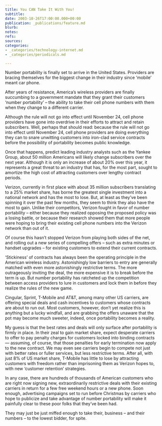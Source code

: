 ```yaml
---
title: You CAN Take It With You!
subtitle: 
date: 2003-10-26T17:00:00.000+00:00
publication: _publications/feature.md
blurb: 
notes: 
refs: 
sources: 
categories:
- _categories/technology-internet.md
- _categories/periodicals.md

---
```

Number portability is finally set to arrive in the United States. Providers are bracing themselves for the biggest change in their industry since ‘mobile’ meant car phone.

After years of resistance, America’s wireless providers are finally succumbing to a government mandate that they grant their customers ‘number portability’ – the ability to take their cell phone numbers with them when they change to a different carrier.

Although the rule will not go into effect until November 24, cell phone providers have gone into overdrive in their efforts to attract and retain subscribers. Well, perhaps that should read: because the rule will not go into effect until November 24, cell phone providers are doing everything they can to snare unwitting customers into iron-clad service contracts before the possibility of portability becomes public knowledge.

Once that happens, predict leading industry analysts such as the Yankee Group, about 50 million Americans will likely change subscribers over the next year. Although it is only an increase of about 20% over this year, it represents a great threat to an industry that has, for the most part, sought to amortize the high cost of attracting customers over lengthy contract periods.

Verizon, currently in first place with about 35 million subscribers translating to a 25% market share, has borne the greatest single investment into a national network and has the most to lose. But, at least as they’ve been spinning it over the past few months, they seem to think they also have the most to gain. Unlike their competitors, Verizon fought in favor of number portability – either because they realized opposing the proposed policy was a losing battle, or because their research showed them that more people were hoping to bring their existing cell phone numbers into the Verizon network than out of it.

Of course this hasn’t stopped Verizon from playing both sides of the net, and rolling out a new series of compelling offers – such as extra minutes or handset upgrades – for existing customers to extend their current contracts.

‘Stickiness’ of contracts has always been the operating principle in the American wireless industry. Astonishingly low barriers to entry are generally matched with even more astonishingly restrictive terms. The more outrageously inviting the deal, the more expensive it is to break before the term is up. But number portability has ratcheted up the competition between access providers to lure in customers and lock them in before they realize the rules of the new game.

Cingular, Sprint, T-Mobile and AT&T, among many other US carriers, are offering special deals and cash incentives to customers whose contracts are about to run out. Most customers, however, don’t yet realize this is anything but a lucky windfall, and are grabbing the offers unaware that the pot may become much sweeter, indeed, once portability becomes a reality.

My guess is that the best rates and deals will only surface after portability is firmly in place. In their zeal to gain market share, expect desperate carriers to offer to pay penalty charges for customers locked into binding contracts — assuming, of course, that those penalties for early termination now apply to the new contract. We may even see carriers begin to compete not just with better rates or fuller services, but less restrictive terms. After all, with just 8% of US market share, T-Mobile has little to lose by attracting customers with freedom rather than imprisoning them as Verizon hopes to, with new ‘customer retention’ strategies.

In any case, there are hundreds of thousands of American customers who are right now signing new, extraordinarily restrictive deals with their existing carriers in return for a few free weekend hours or a new phone. Soon enough, advertising campaigns set to run before Christmas by carriers who hope to publicize and take advantage of number portability will make it painfully clear to these poor folks that they’ve been had.

They may just be just miffed enough to take their, business – and their numbers – to the lowest bidder, for spite.